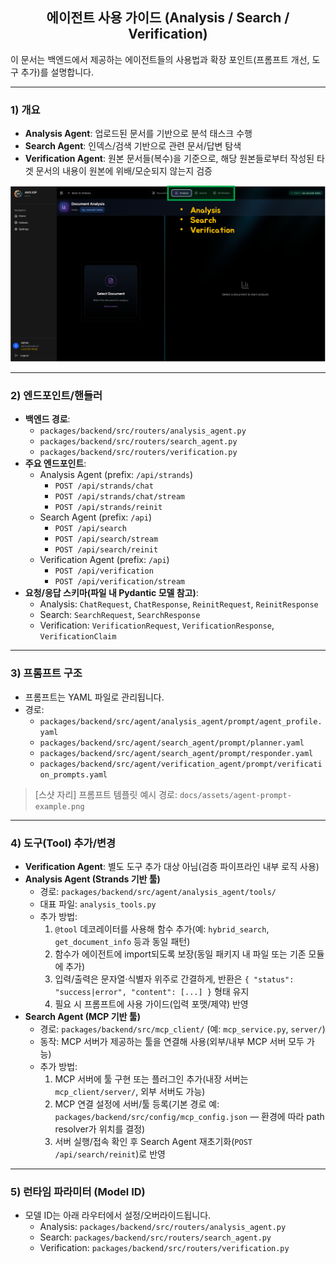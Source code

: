 <h2 align="center">에이전트 사용 가이드 (Analysis / Search / Verification)</h2>

이 문서는 백엔드에서 제공하는 에이전트들의 사용법과 확장 포인트(프롬프트 개선, 도구 추가)를 설명합니다.

---

### 1) 개요
- **Analysis Agent**: 업로드된 문서를 기반으로 분석 태스크 수행
- **Search Agent**: 인덱스/검색 기반으로 관련 문서/답변 탐색
- **Verification Agent**: 원본 문서들(복수)을 기준으로, 해당 원본들로부터 작성된 타겟 문서의 내용이 원본에 위배/모순되지 않는지 검증

<div align="center">   
  <img src="assets/agents-usage-1.png" alt="Devcontainer Docker Running" width="900"/>
</div>

---

### 2) 엔드포인트/핸들러
- **백엔드 경로**:
  - `packages/backend/src/routers/analysis_agent.py`
  - `packages/backend/src/routers/search_agent.py`
  - `packages/backend/src/routers/verification.py`
- **주요 엔드포인트**:
  - Analysis Agent (prefix: `/api/strands`)
    - `POST /api/strands/chat`
    - `POST /api/strands/chat/stream`
    - `POST /api/strands/reinit`
  - Search Agent (prefix: `/api`)
    - `POST /api/search`
    - `POST /api/search/stream`
    - `POST /api/search/reinit`
  - Verification Agent (prefix: `/api`)
    - `POST /api/verification`
    - `POST /api/verification/stream`
- **요청/응답 스키마(파일 내 Pydantic 모델 참고)**:
  - Analysis: `ChatRequest`, `ChatResponse`, `ReinitRequest`, `ReinitResponse`
  - Search: `SearchRequest`, `SearchResponse`
  - Verification: `VerificationRequest`, `VerificationResponse`, `VerificationClaim`

---

### 3) 프롬프트 구조
- 프롬프트는 YAML 파일로 관리됩니다.
- 경로:
  - `packages/backend/src/agent/analysis_agent/prompt/agent_profile.yaml`
  - `packages/backend/src/agent/search_agent/prompt/planner.yaml`
  - `packages/backend/src/agent/search_agent/prompt/responder.yaml`
  - `packages/backend/src/agent/verification_agent/prompt/verification_prompts.yaml`

> [스샷 자리] 프롬프트 템플릿 예시
> 경로: `docs/assets/agent-prompt-example.png`

---

### 4) 도구(Tool) 추가/변경
- **Verification Agent**: 별도 도구 추가 대상 아님(검증 파이프라인 내부 로직 사용)
- **Analysis Agent (Strands 기반 툴)**
  - 경로: `packages/backend/src/agent/analysis_agent/tools/`
  - 대표 파일: `analysis_tools.py`
  - 추가 방법:
    1. `@tool` 데코레이터를 사용해 함수 추가(예: `hybrid_search`, `get_document_info` 등과 동일 패턴)
    2. 함수가 에이전트에 import되도록 보장(동일 패키지 내 파일 또는 기존 모듈에 추가)
    3. 입력/출력은 문자열·식별자 위주로 간결하게, 반환은 `{ "status": "success|error", "content": [...] }` 형태 유지
    4. 필요 시 프롬프트에 사용 가이드(입력 포맷/제약) 반영
- **Search Agent (MCP 기반 툴)**
  - 경로: `packages/backend/src/mcp_client/` (예: `mcp_service.py`, `server/`)
  - 동작: MCP 서버가 제공하는 툴을 연결해 사용(외부/내부 MCP 서버 모두 가능)
  - 추가 방법:
    1. MCP 서버에 툴 구현 또는 플러그인 추가(내장 서버는 `mcp_client/server/`, 외부 서버도 가능)
    2. MCP 연결 설정에 서버/툴 등록(기본 경로 예: `packages/backend/src/config/mcp_config.json` — 환경에 따라 path resolver가 위치를 결정)
    3. 서버 실행/접속 확인 후 Search Agent 재초기화(`POST /api/search/reinit`)로 반영

---

### 5) 런타임 파라미터 (Model ID)
- 모델 ID는 아래 라우터에서 설정/오버라이드됩니다.
  - Analysis: `packages/backend/src/routers/analysis_agent.py`
  - Search: `packages/backend/src/routers/search_agent.py`
  - Verification: `packages/backend/src/routers/verification.py`
